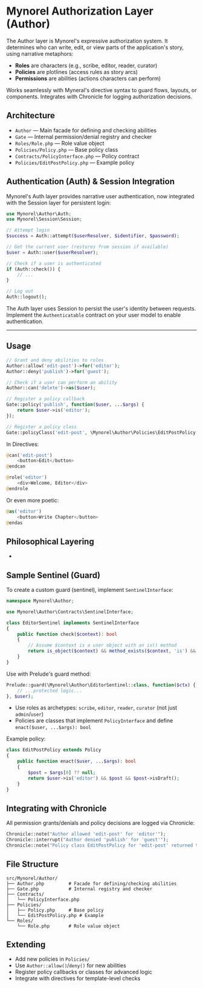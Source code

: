 # Mynorel Authorization Layer (Author)

The Author layer is Mynorel's expressive authorization system. It determines who can write, edit, or view parts of the application's story, using narrative metaphors:
- **Roles** are characters (e.g., scribe, editor, reader, curator)
- **Policies** are plotlines (access rules as story arcs)
- **Permissions** are abilities (actions characters can perform)

Works seamlessly with Myneral's directive syntax to guard flows, layouts, or components. Integrates with Chronicle for logging authorization decisions.

## Architecture

- `Author` — Main facade for defining and checking abilities
- `Gate` — Internal permission/denial registry and checker
- `Roles/Role.php` — Role value object
- `Policies/Policy.php` — Base policy class
- `Contracts/PolicyInterface.php` — Policy contract
- `Policies/EditPostPolicy.php` — Example policy


## Authentication (Auth) & Session Integration

Mynorel's Auth layer provides narrative user authentication, now integrated with the Session layer for persistent login:

```php
use Mynorel\Author\Auth;
use Mynorel\Session\Session;

// Attempt login
$success = Auth::attempt($userResolver, $identifier, $password);

// Get the current user (restores from session if available)
$user = Auth::user($userResolver);

// Check if a user is authenticated
if (Auth::check()) {
    // ...
}

// Log out
Auth::logout();
```

The Auth layer uses Session to persist the user's identity between requests. Implement the `Authenticatable` contract on your user model to enable authentication.

---
## Usage

```php
// Grant and deny abilities to roles
Author::allow('edit-post')->for('editor');
Author::deny('publish')->for('guest');

// Check if a user can perform an ability
Author::can('delete')->as($user);

// Register a policy callback
Gate::policy('publish', function($user, ...$args) {
    return $user->is('editor');
});

// Register a policy class
Gate::policyClass('edit-post', \Mynorel\Author\Policies\EditPostPolicy::class);
```

In Directives:

```php myneral
@can('edit-post')
    <button>Edit</button>
@endcan

@role('editor')
    <div>Welcome, Editor</div>
@endrole
```

Or even more poetic:
```php myneral
@as('editor')
    <button>Write Chapter</button>
@endas
```

## Philosophical Layering
-
## Sample Sentinel (Guard)

To create a custom guard (sentinel), implement `SentinelInterface`:

```php
namespace Mynorel\Author;

use Mynorel\Author\Contracts\SentinelInterface;

class EditorSentinel implements SentinelInterface
{
    public function check($context): bool
    {
        // Assume $context is a user object with an is() method
        return is_object($context) && method_exists($context, 'is') && $context->is('editor');
    }
}
```

Use with Prelude's guard method:

```php
Prelude::guard(\Mynorel\Author\EditorSentinel::class, function($ctx) {
    // ...protected logic...
}, $user);
```

- Use roles as archetypes: `scribe`, `editor`, `reader`, `curator` (not just `admin`/`user`)
- Policies are classes that implement `PolicyInterface` and define `enact($user, ...$args): bool`

Example policy:
```php
class EditPostPolicy extends Policy
{
    public function enact($user, ...$args): bool
    {
        $post = $args[0] ?? null;
        return $user->is('editor') && $post && $post->isDraft();
    }
}
```

## Integrating with Chronicle

All permission grants/denials and policy decisions are logged via Chronicle:
```php
Chronicle::note("Author allowed 'edit-post' for 'editor'");
Chronicle::interrupt("Author denied 'publish' for 'guest'");
Chronicle::note("Policy class EditPostPolicy for 'edit-post' returned true");
```

## File Structure

```
src/Mynorel/Author/
├── Author.php         # Facade for defining/checking abilities
├── Gate.php           # Internal registry and checker
├── Contracts/
│   └── PolicyInterface.php
├── Policies/
│   ├── Policy.php     # Base policy
│   └── EditPostPolicy.php # Example
└── Roles/
    └── Role.php       # Role value object
```

## Extending

- Add new policies in `Policies/`
- Use `Author::allow()`/`deny()` for new abilities
- Register policy callbacks or classes for advanced logic
- Integrate with directives for template-level checks

